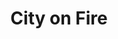---
title: "City on Fire"
year: 1987
rating: 3.5
stars: "★★★½"
rewatched: false
permalink: "city-on-fire"
watched_on: 2023-01-08
---